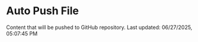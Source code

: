 # Auto Push File

Content that will be pushed to GitHub repository.
Last updated: 06/27/2025, 05:07:45 PM